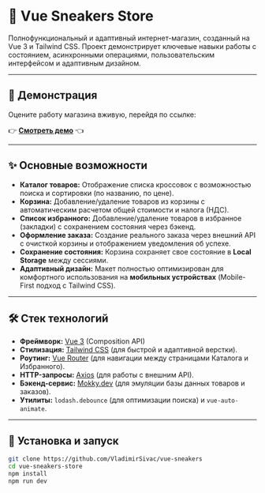 # 👟 Vue Sneakers Store

Полнофункциональный и адаптивный интернет-магазин, созданный на Vue 3 и Tailwind CSS. Проект демонстрирует ключевые навыки работы с состоянием, асинхронными операциями, пользовательским интерфейсом и адаптивным дизайном.

***

## 🔗 Демонстрация

Оцените работу магазина вживую, перейдя по ссылке:

👉 **[Смотреть демо](https://vue-sneakers-store.netlify.app/)** 👈

***

## ✨ Основные возможности

* **Каталог товаров:** Отображение списка кроссовок с возможностью поиска и сортировки (по названию, по цене).
* **Корзина:** Добавление/удаление товаров из корзины с автоматическим расчетом общей стоимости и налога (НДС).
* **Список избранного:** Добавление/удаление товаров в избранное (закладки) с сохранением состояния через бэкенд.
* **Оформление заказа:** Создание реального заказа через внешний API с очисткой корзины и отображением уведомления об успехе.
* **Сохранение состояния:** Корзина сохраняет свое состояние в **Local Storage** между сессиями.
* **Адаптивный дизайн:** Макет полностью оптимизирован для комфортного использования на **мобильных устройствах** (Mobile-First подход с Tailwind CSS).

***

## 🛠️ Стек технологий

* **Фреймворк:** [Vue 3](https://vuejs.org/) (Composition API)
* **Стилизация:** [Tailwind CSS](https://tailwindcss.com/) (для быстрой и адаптивной верстки).
* **Роутинг:** [Vue Router](https://router.vuejs.org/) (для навигации между страницами Каталога и Избранного).
* **HTTP-запросы:** [Axios](https://axios-http.com/) (для работы с внешним API).
* **Бэкенд-сервис:** [Mokky.dev](https://mokky.dev/) (для эмуляции базы данных товаров и заказов).
* **Утилиты:** `lodash.debounce` (для оптимизации поиска) и `vue-auto-animate`.

***

## 🚀 Установка и запуск

```bash
git clone https://github.com/VladimirSivac/vue-sneakers
cd vue-sneakers-store
npm install
npm run dev
